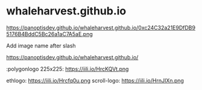 # whaleharvest.github.io

https://panoptisdev.github.io/whaleharvest.github.io/0xc24C32a21E9DfDB95176B4BddC5Bc26a1aC7A5aE.png

Add image name after slash

https://panoptisdev.github.io/whaleharvest.github.io/

:polygonlogo 225x225: https://iili.io/HrcKQVt.png

ethlogo: https://iili.io/Hrcfq0u.png
scroll-logo: https://iili.io/HrnJIXn.png
